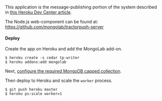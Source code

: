 This application is the message-publishing portion of the system described in [this Heroku Dev Center article](https://devcenter.heroku.com/articles/build-realtime-polyglot-node-ruby-mongodb-socketio-app).

The Node.js web-component can be found at: https://github.com/mongolab/tractorpush-server

#### Deploy

Create the app on Heroku and add the MongoLab add-on.

```term
$ heroku create -s cedar tp-writer
$ heroku addons:add mongolab
```

Next, [configure the required MongoDB capped collection](https://devcenter.heroku.com/articles/build-realtime-polyglot-node-ruby-mongodb-socketio-app#configure_mongodb_capped_collection).

Then deploy to Heroku and scale the `worker` process.

```term
$ git push heroku master
$ heroku ps:scale worker=1
```